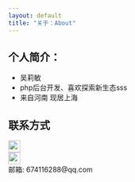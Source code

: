 ```yaml
---
layout: default
title: "关于：About"
---
```


## 个人简介：

* 吴莉敏
* php后台开发、喜欢探索新生态sss
* 来自河南 现居上海

## 联系方式

<p class="contact">
 <a href="http://weibo.com/2812320247/profile" title="微博联系我"><img src="http://www.sinaimg.cn/blog/developer/wiki/LOGO_32x32.png" width="24" height="24" style="display:inline-block;vertical-align:middle"></a><br/>
  <a href="https://github.com/wulimin" title="Github联系我"><img src="http://www.github.com/favicon.ico" width="24" height="24" style="display:inline-block;vertical-align:middle"></a><br/>
邮箱: 674116288@qq.com
</p>


